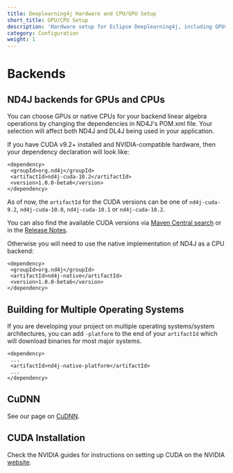 ```yaml
---
title: Deeplearning4j Hardware and CPU/GPU Setup
short_title: GPU/CPU Setup
description: 'Hardware setup for Eclipse Deeplearning4j, including GPUs and CUDA.'
category: Configuration
weight: 1
---
```


# Backends

## ND4J backends for GPUs and CPUs

You can choose GPUs or native CPUs for your backend linear algebra operations by changing the dependencies in ND4J's POM.xml file. Your selection will affect both ND4J and DL4J being used in your application.

If you have CUDA v9.2+ installed and NVIDIA-compatible hardware, then your dependency declaration will look like:

```markup
<dependency>
 <groupId>org.nd4j</groupId>
 <artifactId>nd4j-cuda-10.2</artifactId>
 <version>1.0.0-beta6</version>
</dependency>
```

As of now, the `artifactId` for the CUDA versions can be one of `nd4j-cuda-9.2`, `nd4j-cuda-10.0`, `nd4j-cuda-10.1` or `nd4j-cuda-10.2`.

You can also find the available CUDA versions via [Maven Central search](https://search.maven.org/search?q=nd4j-cuda) or in the [Release Notes](https://deeplearning4j.org/release-notes.html).

Otherwise you will need to use the native implementation of ND4J as a CPU backend:

```markup
<dependency>
 <groupId>org.nd4j</groupId>
 <artifactId>nd4j-native</artifactId>
 <version>1.0.0-beta6</version>
</dependency>
```

## Building for Multiple Operating Systems

If you are developing your project on multiple operating systems/system architectures, you can add `-platform` to the end of your `artifactId` which will download binaries for most major systems.

```markup
<dependency>
 ...
 <artifactId>nd4j-native-platform</artifactId>
 ...
</dependency>
```

## CuDNN

See our page on [CuDNN](config-cudnn.md).

## CUDA Installation

Check the NVIDIA guides for instructions on setting up CUDA on the NVIDIA [website](http://docs.nvidia.com/cuda/).

